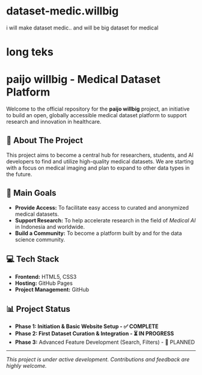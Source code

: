 # dataset-medic.willbig
i will make dataset medic.. and will be big dataset for medical
# long teks
# paijo willbig - Medical Dataset Platform

Welcome to the official repository for the **paijo willbig** project, an initiative to build an open, globally accessible medical dataset platform to support research and innovation in healthcare.

## 📖 About The Project
This project aims to become a central hub for researchers, students, and AI developers to find and utilize high-quality medical datasets. We are starting with a focus on medical imaging and plan to expand to other data types in the future.

## 🎯 Main Goals
- **Provide Access:** To facilitate easy access to curated and anonymized medical datasets.
- **Support Research:** To help accelerate research in the field of *Medical AI* in Indonesia and worldwide.
- **Build a Community:** To become a platform built by and for the data science community.

## 💻 Tech Stack
- **Frontend:** HTML5, CSS3
- **Hosting:** GitHub Pages
- **Project Management:** GitHub

## 📊 Project Status
- **Phase 1: Initiation & Basic Website Setup - ✅ COMPLETE**
- **Phase 2: First Dataset Curation & Integration - ⏳ IN PROGRESS**
- **Phase 3:** Advanced Feature Development (Search, Filters) - 📅 PLANNED

---
*This project is under active development. Contributions and feedback are highly welcome.*
